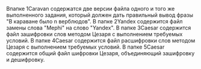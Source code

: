 Впапке 1Caravan содержатся две версии файла одного и того же выполненного задания, который должен дать правильный вывод фразы "В караване было n верблюдов".
В папке 2Yandex содержится файл замены слова "Mephi" на слово "Yandex".
В папке 3Caesar содержится файл зашифровки слов методом Цезаря с выполнением требуемых условий.
В папке 4Caesar содержится файл расшифровки слов методом Цезаря с выполнением требуемых условий.
В папке 5Caesar содержится общий файл шифровки Цезаря, объединяющий зашифровку и дешифровку.
